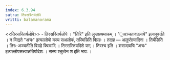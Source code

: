 ```yaml
---
index: 6.3.94
sutra: तिरसस्तिर्यलोपे
vritti: balamanorama
---
```


<<तिरसस्तिर्यलोपे>> - तिरसस्तिर्यलोपे । "तिरि" इति लुप्तप्रथमाकम् । "॒अञ्चतावप्रत्यये" इत्यनुवर्तते । न विद्यते "अचः" इत्यल्लोपो यस्य सअलोपः॑, तस्मिन्निति विग्रहः । तदाह — अलुप्तेत्यादिना । तिर्यङिति । तिरः-अञ्चतीति विग्रहे क्विन्नादि । तिरसस्तिर्यादेशे यण् । तिरश्च इति । शसादावचि "अचः" इत्यल्लोपसत्त्वान्नतिर्यादेशः । सस्य श्चुत्वेन श इति भावः ।